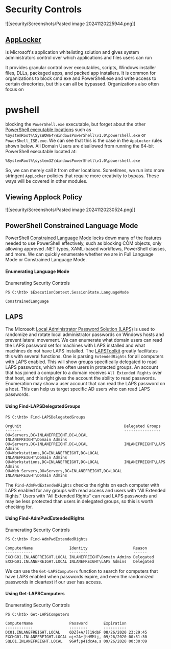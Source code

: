 #  Security Controls

![[security/Screenshots/Pasted image 20241120225944.png]]
## [AppLocker](https://docs.microsoft.com/en-us/windows/security/threat-protection/windows-defender-application-control/applocker/what-is-applocker) 
is Microsoft's application whitelisting solution and gives system administrators control over which applications and files users can run

It provides granular control over executables, scripts, Windows installer files, DLLs, packaged apps, and packed app installers. It is common for organizations to block cmd.exe and PowerShell.exe and write access to certain directories, but this can all be bypassed. Organizations also often focus on 
# pwshell
blocking the `PowerShell.exe` executable, but forget about the other [PowerShell executable locations](https://www.powershelladmin.com/wiki/PowerShell_Executables_File_System_Locations) such as `%SystemRoot%\SysWOW64\WindowsPowerShell\v1.0\powershell.exe` or `PowerShell_ISE.exe`. We can see that this is the case in the `AppLocker` rules shown below. All Domain Users are disallowed from running the 64-bit PowerShell executable located at:

`%SystemRoot%\system32\WindowsPowerShell\v1.0\powershell.exe`

So, we can merely call it from other locations. Sometimes, we run into more stringent `AppLocker` policies that require more creativity to bypass. These ways will be covered in other modules.
## Viewing Applock Policy
![[security/Screenshots/Pasted image 20241120230524.png]]
## PowerShell Constrained Language Mode

PowerShell [Constrained Language Mode](https://devblogs.microsoft.com/powershell/powershell-constrained-language-mode/) locks down many of the features needed to use PowerShell effectively, such as blocking COM objects, only allowing approved .NET types, XAML-based workflows, PowerShell classes, and more. We can quickly enumerate whether we are in Full Language Mode or Constrained Language Mode.

#### Enumerating Language Mode

Enumerating Security Controls

```powershell-session
PS C:\htb> $ExecutionContext.SessionState.LanguageMode

ConstrainedLanguage
```
## LAPS

The Microsoft [Local Administrator Password Solution (LAPS)](https://www.microsoft.com/en-us/download/details.aspx?id=46899) is used to randomize and rotate local administrator passwords on Windows hosts and prevent lateral movement. We can enumerate what domain users can read the LAPS password set for machines with LAPS installed and what machines do not have LAPS installed. The [LAPSToolkit](https://github.com/leoloobeek/LAPSToolkit) greatly facilitates this with several functions. One is parsing `ExtendedRights` for all computers with LAPS enabled. This will show groups specifically delegated to read LAPS passwords, which are often users in protected groups. An account that has joined a computer to a domain receives `All Extended Rights` over that host, and this right gives the account the ability to read passwords. Enumeration may show a user account that can read the LAPS password on a host. This can help us target specific AD users who can read LAPS passwords.

#### Using Find-LAPSDelegatedGroups

```powershell-session
PS C:\htb> Find-LAPSDelegatedGroups

OrgUnit                                             Delegated Groups
-------                                             ----------------
OU=Servers,DC=INLANEFREIGHT,DC=LOCAL                INLANEFREIGHT\Domain Admins
OU=Servers,DC=INLANEFREIGHT,DC=LOCAL                INLANEFREIGHT\LAPS Admins
OU=Workstations,DC=INLANEFREIGHT,DC=LOCAL           INLANEFREIGHT\Domain Admins
OU=Workstations,DC=INLANEFREIGHT,DC=LOCAL           INLANEFREIGHT\LAPS Admins
OU=Web Servers,OU=Servers,DC=INLANEFREIGHT,DC=LOCAL INLANEFREIGHT\Domain Admins
```

The `Find-AdmPwdExtendedRights` checks the rights on each computer with LAPS enabled for any groups with read access and users with "All Extended Rights." Users with "All Extended Rights" can read LAPS passwords and may be less protected than users in delegated groups, so this is worth checking for.

#### Using Find-AdmPwdExtendedRights

Enumerating Security Controls

```powershell-session
PS C:\htb> Find-AdmPwdExtendedRights

ComputerName                Identity                    Reason
------------                --------                    ------
EXCHG01.INLANEFREIGHT.LOCAL INLANEFREIGHT\Domain Admins Delegated
EXCHG01.INLANEFREIGHT.LOCAL INLANEFREIGHT\LAPS Admins   Delegated
```

We can use the `Get-LAPSComputers` function to search for computers that have LAPS enabled when passwords expire, and even the randomized passwords in cleartext if our user has access.

#### Using Get-LAPSComputers

Enumerating Security Controls

```powershell-session
PS C:\htb> Get-LAPSComputers

ComputerName                Password       Expiration
------------                --------       ----------
DC01.INLANEFREIGHT.LOCAL    6DZ[+A/[]19d$F 08/26/2020 23:29:45
EXCHG01.INLANEFREIGHT.LOCAL oj+2A+[hHMMtj, 09/26/2020 00:51:30
SQL01.INLANEFREIGHT.LOCAL   9G#f;p41dcAe,s 09/26/2020 00:30:09
```
